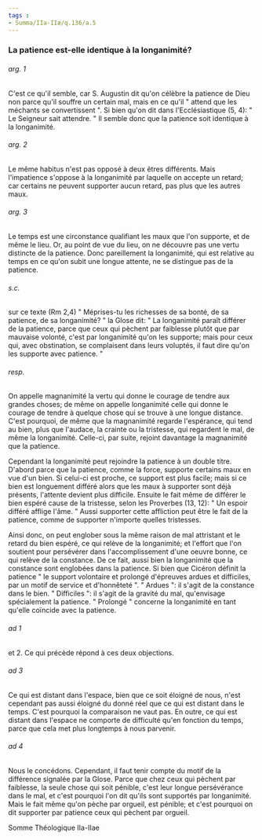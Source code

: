 ```yaml
---
tags : 
- Summa/IIa-IIæ/q.136/a.5
---
```


### La patience est-elle identique à la longanimité?

###### arg. 1
C'est ce qu'il semble, car S. Augustin dit qu'on célèbre la patience de Dieu non parce qu'il souffre un certain mal, mais en ce qu'il " attend que les méchants se convertissent ". Si bien qu'on dit dans l'Ecclésiastique (5, 4): " Le Seigneur sait attendre. " Il semble donc que la patience soit identique à la longanimité. 

###### arg. 2
Le même habitus n'est pas opposé à deux êtres différents. Mais l'impatience s'oppose à la longanimité par laquelle on accepte un retard; car certains ne peuvent supporter aucun retard, pas plus que les autres maux. 

###### arg. 3
Le temps est une circonstance qualifiant les maux que l'on supporte, et de même le lieu. Or, au point de vue du lieu, on ne découvre pas une vertu distincte de la patience. Donc pareillement la longanimité, qui est relative au temps en ce qu'on subit une longue attente, ne se distingue pas de la patience. 

###### s.c.
sur ce texte (Rm 2,4) " Méprises-tu les richesses de sa bonté, de sa patience, de sa longanimité? " la Glose dit: " La longanimité paraît différer de la patience, parce que ceux qui pèchent par faiblesse plutôt que par mauvaise volonté, c'est par longanimité qu'on les supporte; mais pour ceux qui, avec obstination, se complaisent dans leurs voluptés, il faut dire qu'on les supporte avec patience. " 

###### resp.
On appelle magnanimité la vertu qui donne le courage de tendre aux grandes choses; de même on appelle longanimité celle qui donne le courage de tendre à quelque chose qui se trouve à une longue distance. C'est pourquoi, de même que la magnanimité regarde l'espérance, qui tend au bien, plus que l'audace, la crainte ou la tristesse, qui regardent le mal, de même la longanimité. Celle-ci, par suite, rejoint davantage la magnanimité que la patience. 

Cependant la longanimité peut rejoindre la patience à un double titre. D'abord parce que la patience, comme la force, supporte certains maux en vue d'un bien. Si celui-ci est proche, ce support est plus facile; mais si ce bien est longuement différé alors que les maux à supporter sont déjà présents, l'attente devient plus difficile. Ensuite le fait même de différer le bien espéré cause de la tristesse, selon les Proverbes (13, 12): " Un espoir différé afflige l'âme. " Aussi supporter cette affliction peut être le fait de la patience, comme de supporter n'importe quelles tristesses. 

Ainsi donc, on peut englober sous la même raison de mal attristant et le retard du bien espéré, ce qui relève de la longanimité; et l'effort que l'on soutient pour persévérer dans l'accomplissement d'une oeuvre bonne, ce qui relève de la constance. De ce fait, aussi bien la longanimité que la constance sont englobées dans la patience. Si bien que Cicéron définit la patience " le support volontaire et prolongé d'épreuves ardues et difficiles, par un motif de service et d'honnêteté ". " Ardues ": il s'agit de la constance dans le bien. " Difficiles ": il s'agit de la gravité du mal, qu'envisage spécialement la patience. " Prolongé " concerne la longanimité en tant qu'elle coïncide avec la patience. 

###### ad 1
et 2. Ce qui précède répond à ces deux objections. 

###### ad 3
Ce qui est distant dans l'espace, bien que ce soit éloigné de nous, n'est cependant pas aussi éloigné du donné réel que ce qui est distant dans le temps. C'est pourquoi la comparaison ne vaut pas. En outre, ce qui est distant dans l'espace ne comporte de difficulté qu'en fonction du temps, parce que cela met plus longtemps à nous parvenir. 

###### ad 4
Nous le concédons. Cependant, il faut tenir compte du motif de la différence signalée par la Glose. Parce que chez ceux qui pèchent par faiblesse, la seule chose qui soit pénible, c'est leur longue persévérance dans le mal, et c'est pourquoi l'on dit qu'ils sont supportés par longanimité. Mais le fait même qu'on pèche par orgueil, est pénible; et c'est pourquoi on dit supporter par patience ceux qui pèchent par orgueil. 

Somme Théologique IIa-IIae 

